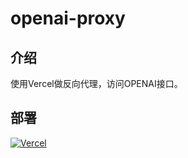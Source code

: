 # openai-proxy
## 介绍
使用Vercel做反向代理，访问OPENAI接口。
## 部署
[![Vercel](https://vercel.com/button)](https://vercel.com/import/project?template=https://github.com/Yanjiachan/openai-proxy)
